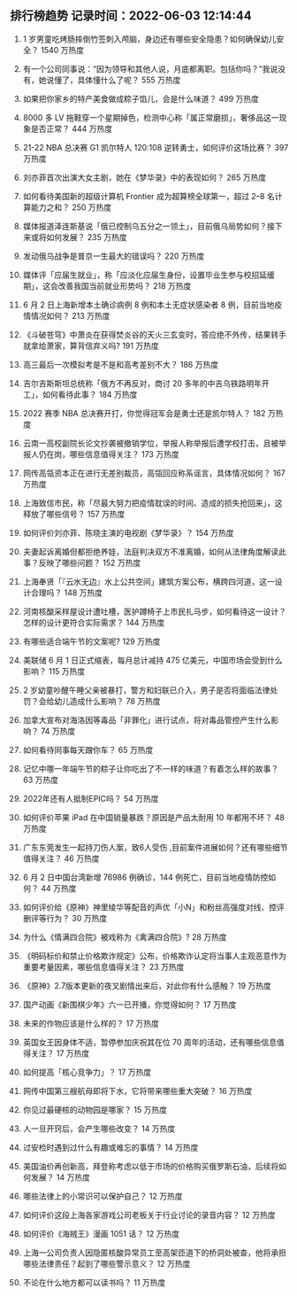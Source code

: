 
## 排行榜趋势 记录时间：2022-06-03 12:14:44
  
  1. 1 岁男童吃烤肠摔倒竹签刺入颅脑，身边还有哪些安全隐患？如何确保幼儿安全？ 1540 万热度
    
  2. 有一个公司同事说：“因为领导和其他人说，月底都离职。包括你吗？”我说没有，她说懂了，具体懂什么了呢？ 555 万热度
    
  3. 如果把你家乡的特产美食做成粽子馅儿，会是什么味道？ 499 万热度
    
  4. 8000 多 LV 拖鞋穿一个星期掉色，检测中心称「属正常磨损」，奢侈品这一现象是否正常？ 444 万热度
    
  5. 21-22 NBA 总决赛 G1 凯尔特人 120:108 逆转勇士，如何评价这场比赛？ 397 万热度
    
  6. 刘亦菲首次出演大女主剧，她在《梦华录》中的表现如何？ 265 万热度
    
  7. 如何看待美国新的超级计算机 Frontier 成为超算榜全球第一，超过 2–8 名计算能力之和？ 250 万热度
    
  8. 媒体报道泽连斯基说「俄已控制乌五分之一领土」，目前俄乌局势如何？接下来或将如何发展？ 235 万热度
    
  9. 发动俄乌战争是普京一生最大的错误吗？ 220 万热度
    
  10. 媒体评「应届生就业」，称「应淡化应届生身份，设置毕业生参与校招延缓期」，这会改善我国当前就业形势吗？ 218 万热度
    
  11. 6 月 2 日上海新增本土确诊病例 8 例和本土无症状感染者 8 例，目前当地疫情情况如何？ 213 万热度
    
  12. 《斗破苍穹》中萧炎在获得焚炎谷的天火三玄变时，答应绝不外传，结果转手就拿给萧家，算背信弃义吗? 191 万热度
    
  13. 高三最后一次模拟考是不是和高考差别不大？ 186 万热度
    
  14. 吉尔吉斯斯坦总统称「俄方不再反对，商讨 20 多年的中吉乌铁路明年开工」，如何看待此事？ 184 万热度
    
  15. 2022 赛季 NBA 总决赛开打，你觉得冠军会是勇士还是凯尔特人？ 182 万热度
    
  16. 云南一高校副院长论文抄袭被撤销学位，举报人称举报后遭学校打击，且被举报人仍在岗，哪些信息值得关注？ 173 万热度
    
  17. 网传高瓴资本正在进行无差别裁员，高瓴回应称系谣言，具体情况如何？ 167 万热度
    
  18. 上海致信市民，称「尽最大努力把疫情耽误的时间、造成的损失抢回来」，这释放了哪些信号？ 157 万热度
    
  19. 如何评价刘亦菲、陈晓主演的电视剧《梦华录》？ 154 万热度
    
  20. 夫妻起诉离婚但都拒绝养娃，法庭判决双方不准离婚，如何从法律角度解读此事？反映了哪些问题？ 152 万热度
    
  21. 上海奉贤「『云水无边』水上公共空间」建筑方案公布，横跨四河道，这一设计合理吗？ 148 万热度
    
  22. 河南核酸采样屋设计遭吐槽，医护蹲椅子上市民扎马步，如何看待这一设计？怎样的设计更符合实际需求？ 144 万热度
    
  23. 有哪些适合端午节的文案呢? 129 万热度
    
  24. 美联储 6 月 1 日正式缩表，每月总计减持 475 亿美元，中国市场会受到什么影响？ 115 万热度
    
  25. 2 岁幼童吵醒午睡父亲被暴打，警方和妇联已介入，男子是否将面临法律处罚？会给幼儿造成什么影响？ 78 万热度
    
  26. 加拿大宣布对海洛因等毒品「非罪化」进行试点，将对毒品管控产生什么影响？ 74 万热度
    
  27. 如何看待同事每天蹭你车？ 65 万热度
    
  28. 记忆中哪一年端午节的粽子让你吃出了不一样的味道？有着怎么样的故事？ 63 万热度
    
  29. 2022年还有人抵制EPIC吗？ 54 万热度
    
  30. 如何评价苹果 iPad 在中国销量暴跌？原因是产品太耐用 10 年都用不坏？ 48 万热度
    
  31. 广东东莞发生一起持刀伤人案，致6人受伤 ,目前案件进展如何？还有哪些细节值得关注？ 46 万热度
    
  32. 6 月 2 日中国台湾新增 76986 例确诊，144 例死亡，目前当地疫情防控如何？ 44 万热度
    
  33. 如何评价给《原神》神里绫华等配音的声优「小N」和粉丝高强度对线、控评删评等行为？ 30 万热度
    
  34. 为什么《情满四合院》被戏称为《禽满四合院》? 28 万热度
    
  35. 《明码标价和禁止价格欺诈规定》公布，价格欺诈认定将当事人主观恶意作为重要考量因素，哪些信息值得关注？ 23 万热度
    
  36. 《原神》2.7版本更新的夜叉剧情出来后，对此你有什么感触？ 19 万热度
    
  37. 国产动画《新围棋少年》六一已开播，你觉得如何？ 17 万热度
    
  38. 未来的作物应该是什么样的？ 17 万热度
    
  39. 英国女王因身体不适，暂停参加庆祝其在位 70 周年的活动，还有哪些信息值得关注？ 17 万热度
    
  40. 如何提高「核心竞争力」？ 17 万热度
    
  41. 网传中国第三艘航母即将下水，它将带来哪些重大突破？ 16 万热度
    
  42. 你见过最硬核的动物园是哪家？ 15 万热度
    
  43. 人一旦开窍后，会产生哪些改变？ 14 万热度
    
  44. 过安检时遇到过什么有趣或难忘的事情？ 14 万热度
    
  45. 美国油价再创新高，拜登称考虑以低于市场的价格购买俄罗斯石油，后续将如何发展？ 14 万热度
    
  46. 哪些法律上的小常识可以保护自己？ 12 万热度
    
  47. 如何评价这段上海各家游戏公司老板关于行业讨论的录音内容？ 12 万热度
    
  48. 如何评价《海贼王》漫画 1051 话？ 12 万热度
    
  49. 上海一公司负责人因隐匿核酸异常员工至高架匝道下的桥洞处被查，他将承担哪些法律责任？起到了哪些警示意义？ 12 万热度
    
  50. 不论在什么地方都可以读书吗？ 11 万热度
    
